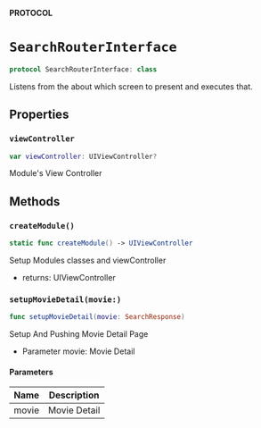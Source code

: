 **PROTOCOL**

# `SearchRouterInterface`

```swift
protocol SearchRouterInterface: class
```

Listens from the about which screen to present and executes that.

## Properties
### `viewController`

```swift
var viewController: UIViewController?
```

Module's View Controller

## Methods
### `createModule()`

```swift
static func createModule() -> UIViewController
```

Setup Modules classes and viewController
- returns: UIViewController

### `setupMovieDetail(movie:)`

```swift
func setupMovieDetail(movie: SearchResponse)
```

Setup And Pushing Movie Detail Page
- Parameter movie: Movie Detail

#### Parameters

| Name | Description |
| ---- | ----------- |
| movie | Movie Detail |